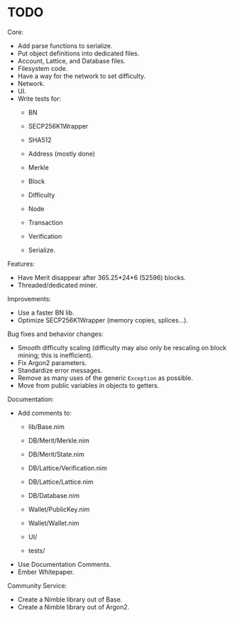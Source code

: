 # TODO

Core:
- Add parse functions to serialize.
- Put object definitions into dedicated files.
- Account, Lattice, and Database files.
- Filesystem code.
- Have a way for the network to set difficulty.
- Network.
- UI.
- Write tests for:
    - BN
    - SECP256K1Wrapper
    - SHA512

    - Address (mostly done)

    - Merkle
    - Block
    - Difficulty

    - Node
    - Transaction
    - Verification

    - Serialize.

Features:
- Have Merit disappear after 365.25\*24\*6 (52596) blocks.
- Threaded/dedicated miner.

Improvements:
- Use a faster BN lib.
- Optimize SECP256K1Wrapper (memory copies, splices...).

Bug fixes and behavior changes:
- Smooth difficulty scaling (difficulty may also only be rescaling on block mining; this is inefficient).
- Fix Argon2 parameters.
- Standardize error messages.
- Remove as many uses of the generic `Exception` as possible.
- Move from public variables in objects to getters.

Documentation:
- Add comments to:
    - lib/Base.nim

    - DB/Merit/Merkle.nim
    - DB/Merit/State.nim

    - DB/Lattice/Verification.nim
    - DB/Lattice/Lattice.nim

    - DB/Database.nim

    - Wallet/PublicKey.nim
    - Wallet/Wallet.nim

    - UI/

    - tests/
- Use Documentation Comments.
- Ember Whitepaper.

Community Service:
- Create a Nimble library out of Base.
- Create a Nimble library out of Argon2.
